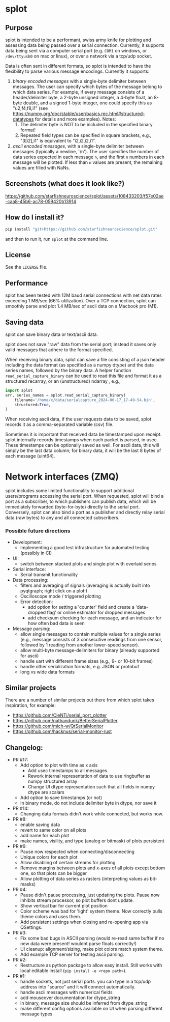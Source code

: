 # splot

## Purpose
splot is intended to be a performant, swiss army knife for plotting and assessing data being passed over a serial connection. Currently, it supports data being sent via a computer serial port (e.g. `COM1` on windows, or `/dev/ttyusb0` on mac or linux), or over a network via a tcp/udp socket.

Data is often sent in different formats, so splot is intended to have the flexibility to parse various message encodings. Currently it supports:

1. *binary encoded messages* with a single-byte delimiter between messages. The user can specify which bytes of the message belong to which data series. For example, if every message consists of a header/delimiter byte, a 2-byte unsigned integer, a 4-byte float, an 8-byte double, and a signed 1-byte integer, one could specify this as "u2,f4,f8,i1" (see https://numpy.org/doc/stable/user/basics.rec.html#structured-datatypes for details and more examples). Notes:
   1. The delimiter byte is NOT to be included in the specified binary format!
   2. Repeated field types can be specified in square brackets, e.g., "3[i2],i1" is equivalent to "i2,i2,i2,i1".
2. *ascii encoded messages*, with a single-byte delimiter between messages (typically a newline, '\n'). The user specifies the number of data series expected in each message `n`, and the first `n` numbers in each message will be plotted. If less than `n` values are present, the remaining values are filled with NaNs.

## Screenshots (what does it look like?)
https://github.com/starfishneuroscience/splot/assets/108433203/f57e02ae-caa8-45b6-ac78-059420b13914

## How do I install it?
```sh
pip install "git+https://github.com/starfishneuroscience/splot.git"
```
and then to run it, run `splot` at the command line.

## License
See the `LICENSE` file.

## Performance
splot has been tested with 12M baud serial connections with net data rates exceeding 1 MB/sec (66% utilization). Over a TCP connection, splot can smoothly parse and plot 1.4 MB/sec of ascii data on a Macbook pro (M1).

## Saving data
splot can save binary data or text/ascii data.

splot does not save "raw" data from the serial port; instead it saves only valid messages that adhere to the format specified.

When receiving binary data, splot can save a file consisting of a json header including the data format (as specified as a numpy dtype) and the data series names, followed by the binary data. A helper function `read_serial_capture_binary` can be used to read this file and format it as a structured recarray, or an (unstructured) ndarray , e.g.,
```py
import splot
arr, series_names = splot.read_serial_capture_binary(
    filename='/home/x/data/serialcapture_2024-06-17_17-49-54.bin',
    structured=True,
)
```

When receiving ascii data, if the user requests data to be saved, splot records it as a comma-separated variable (csv) file.

Sometimes it is important that received data be timestamped upon receipt. splot internally records timestamps when each packet is parsed, in usec. These timestamps can be optionally saved as well. For ascii data, this will simply be the last data column; for binary data, it will be the last 8 bytes of each message (uint64).

# Network interfaces (ZMQ)
splot includes some limited functionality to support additional users/programs accessing the serial port. When requested, splot will bind a port as a subscriber, to which publishers can publish data, which will be immediately forwarded (byte-for-byte) directly to the serial port. Conversely, splot can also bind a port as a publisher and directly relay serial data (raw bytes) to any and all connected subscribers.


### Possible future directions
- Development:
    - Implementing a good test infrastructure for automated testing (possibly in CI)
- UI:
    - switch between stacked plots and single plot with overlaid series
- Serial interface:
    - Serial transmit functionality
- Data processing:
    - filters and averaging of signals (averaging is actually built into pyqtgraph; right click on a plot!)
    - Oscilloscope mode / triggered plotting
    - Error detection:
        - add option for setting a 'counter' field and create a 'data-dropped flag' or online estimator for dropped messages
        - add checksum checking for each message, and an indicator for how often bad data is seen
- Message parsing:
    - allow single messages to contain multiple values for a single series (e.g., message consists of 3 consecutive readings from one sensor, followed by 1 reading from another lower-speed sensor).
    - allow multi-byte message-delimiters for binary (already supported for ascii)
    - handle uart with different frame sizes (e.g., 9- or 10-bit frames)
    - handle other serialization formats, e.g. JSON or protobuf
    - long vs wide data formats

## Similar projects
There are a number of similar projects out there from which splot takes inspiration, for example:
 - https://github.com/CieNTi/serial_port_plotter
 - https://github.com/nathandunk/BetterSerialPlotter
 - https://github.com/mich-w/QtSerialMonitor
 - https://github.com/hacknus/serial-monitor-rust

## Changelog:
- PR #17:
    - Add option to plot with time as x axis
        - Add usec timestamps to all messages
        - Rework internal representation of data to use ringbuffer as numpy structured array
        - Change UI dtype representation such that all fields in numpy dtype are scalars
    - Add option to save timestamps (or not)
    - In binary mode, do not include delimiter byte in dtype, nor save it
- PR #14:
    - Changing data formats didn't work while connected, but works now.
- PR #8:
    - enable saving data
    - revert to same color on all plots
    - add name for each plot
    - make names, visility, and type (analog or bitmask) of plots persistent
- PR #6:
    - Pause now respected when connecting/disconnecting
    - Unique colors for each plot
    - Allow disabling of certain streams for plotting
    - Remove margins between plots and x-axes of all plots except bottom one, so that plots can be bigger
    - Allow plotting of data series as rasters (interpreting values as bit-masks)
 - PR #4:
    - Pause didn't pause processing, just updating the plots. Pause now inhibits stream processor, so plot buffers dont update.
    - Show vertical bar for current plot position
    - Color scheme was bad for 'light' system theme. Now correctly pulls theme colors and uses them.
    - Add persistent settings when closing and re-opening app via QSettings.
 - PR #3:
    - Fix some bad bugs in ASCII parsing (would re-read same buffer if no new data were present! wouldnt parse floats correctly!)
    - UI cleanup: alignment/sizing, make plot colors match system theme.
    - Add example TCP server for testing ascii parsing.
 - PR #2:
    - Restructure as python package to allow easy install. Still works with local editable install (`pip install -e <repo path>`).
 - PR #1:
    - handle sockets, not just serial ports. you can type in a tcp/udp address into "source" and it will connect automatically.
    - handle ascii messages with numerical fields
    - add mouseover documentation for dtype_string
    - in binary, message size should be inferred from dtype_string
    - make different config options available on UI when parsing different message types
